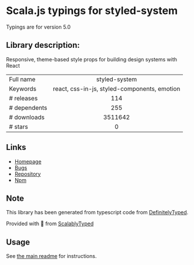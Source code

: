 
# Scala.js typings for styled-system

Typings are for version 5.0

## Library description:
Responsive, theme-based style props for building design systems with React

|                    |                 |
| ------------------ | :-------------: |
| Full name          | styled-system |
| Keywords           | react, css-in-js, styled-components, emotion |
| # releases         | 114 |
| # dependents       | 255 |
| # downloads        | 3511642 |
| # stars            | 0 |

## Links
- [Homepage](https://github.com/jxnblk/styled-system#readme)
- [Bugs](https://github.com/jxnblk/styled-system/issues)
- [Repository](https://github.com/jxnblk/styled-system)
- [Npm](https://www.npmjs.com/package/styled-system)
    


## Note
This library has been generated from typescript code from [DefinitelyTyped](https://definitelytyped.org).

Provided with :purple_heart: from [ScalablyTyped](https://github.com/oyvindberg/ScalablyTyped)

## Usage
See [the main readme](../../readme.md) for instructions.


